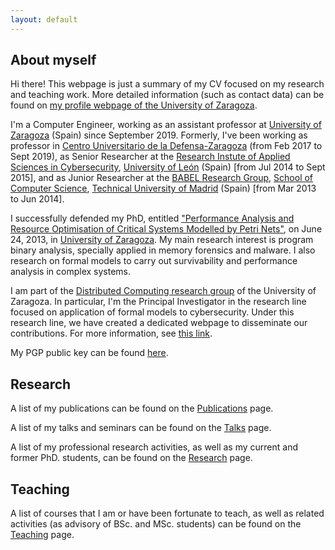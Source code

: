 ```yaml
---
layout: default
---
```


## About myself

Hi there! This webpage is just a summary of my CV focused on my research and teaching work. More detailed information (such as contact data) can be found on [my profile webpage of the University of Zaragoza](https://webdiis.unizar.es/~ricardo/).

I'm a Computer Engineer, working as an assistant professor at [University of Zaragoza](http://www.unizar.es) (Spain) since September 2019. Formerly, I've been working as professor in [Centro Universitario de la Defensa-Zaragoza](http://cud.unizar.es/) (from Feb 2017 to Sept 2019), as Senior Researcher at the [Research Instute of Applied Sciences in Cybersecurity](https://riasc.unileon.es/), [University of León](https://www.unileon.es/) (Spain) [from Jul 2014 to Sept 2015], and as Junior Researcher at the [BABEL Research Group](https://babel.upm.es/), [School of Computer Science](https://www.fi.upm.es/), [Technical University of Madrid](https://www.upm.es/) (Spain) [from Mar 2013 to Jun 2014]. 

I successfully defended my PhD, entitled ["Performance Analysis and Resource Optimisation of Critical Systems Modelled by Petri Nets"](http://webdiis.unizar.es/~ricardo/files/papers/RJRodriguez-PhD-Thesis.pdf), on June 24, 2013, in [University of Zaragoza](http://www.unizar.es). My main research interest is program binary analysis, specially applied in memory forensics and malware. I also  research on formal models to carry out survivability and performance analysis in complex systems. 

I am part of the [Distributed Computing research group](http://webdiis.unizar.es/DISCO/) of the University of Zaragoza. In particular, I'm the Principal Investigator in the research line focused on application of formal models to cybersecurity. Under this research line, we have created a dedicated webpage to disseminate our contributions. For more information, see [this link](https://reversea.me/).

My PGP public key can be found [here](http://webdiis.unizar.es/~ricardo/files/rjrodriguez.asc).

## Research

A list of my publications can be found on the [Publications](publications) page.

A list of my talks and seminars can be found on the [Talks](talks) page.

A list of my professional research activities, as well as my current and former PhD. students, can be found on the [Research](research) page.

## Teaching

A list of courses that I am or have been fortunate to teach, as well as related activities (as advisory of BSc. and MSc. students) can be found on the [Teaching](teaching) page.

